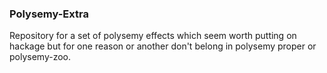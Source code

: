 ### Polysemy-Extra
Repository for a set of polysemy effects which 
seem worth putting on hackage but for one reason or another
don't belong in polysemy proper or polysemy-zoo.
